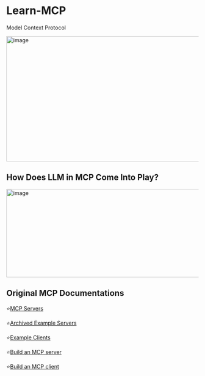 # Learn-MCP
Model Context Protocol

<img width="840" height="328" alt="image" src="https://github.com/user-attachments/assets/6c255dff-ce7b-4f9e-abe3-21fb2aa1caee" />

## How Does LLM in MCP Come Into Play?

<img width="1102" height="231" alt="image" src="https://github.com/user-attachments/assets/78709a5f-8f6f-4324-929d-11b47c54e524" />

## Original MCP Documentations

⭐[MCP Servers](https://github.com/modelcontextprotocol/servers?tab=readme-ov-file#%EF%B8%8F-official-integrations)

⭐[Archived Example Servers](https://modelcontextprotocol.io/examples)

⭐[Example Clients](https://modelcontextprotocol.io/clients)

⭐[Build an MCP server](https://modelcontextprotocol.io/docs/develop/build-server)

⭐[Build an MCP client](https://modelcontextprotocol.io/docs/develop/build-client)

